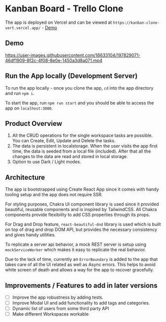 # Kanban Board - Trello Clone

The app is deployed on Vercel and can be viewed at `https://kanban-clone-vert.vercel.app/` - [Demo](https://kanban-clone-vert.vercel.app/)

## Demo

https://user-images.githubusercontent.com/16633104/197829071-46df1909-8f2c-4f08-8e0e-1450a3d8a071.mp4


## Run the App locally (Development Server)

To run the app locally - once you clone the app, `cd` into the app directory and run `npm i`.

To start the app, run `npm run start` and you should be able to access the app on `localhost:3000`.

## Product Overview

1. All the CRUD operations for the single workspace tasks are possible. You can Create, Edit, Update and Delete the tasks.
2. The data is persistent in localstorage. When the user visits the app first time, the data is seeded from a local file (included). After that all the changes to the data are read and stored in local storage.
3. Option to use Dark / Light modes.

## Architecture

The app is bootstrapped using Create React App since it comes with handy tooling setup and the app does not require SSR.

For styling purposes, Chakra UI component library is used since it provided beautiful, reusable components and is inspired by TailwindCSS. All Chakra components provide flexibility to add CSS properties through its props.

For Drag and Drop feature, `react-beautiful-dnd` library is used which is built on top of drag and drop DOM API, but provides the necessary consistency and gives handy utilities.

To replicate a server api behavior, a mock REST server is setup using `mockServiceWorker` which makes it easy to replicate the real behavior.

Due to the lack of time, currently an `ErrorBoundary` is added to the app that takes care of all the UI related as well as Async errors. This helps to avoid white screen of death and allows a way for the app to recover gracefully.

## Improvements / Features to add in later versions

- [ ] Improve the app robustness by adding tests.
- [ ] Improve Modal UI and add functionality to add tags and categories.
- [ ] Dynamic list of users from some third party API
- [ ] Make different Workspaces workable
